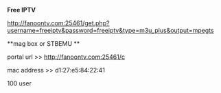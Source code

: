 **Free IPTV**


http://fanoontv.com:25461/get.php?username=freeiptv&password=freeiptv&type=m3u_plus&output=mpegts


**mag box or STBEMU **

portal url >> http://fanoontv.com:25461/c

mac address >> d1:27:e5:84:22:41


100 user
